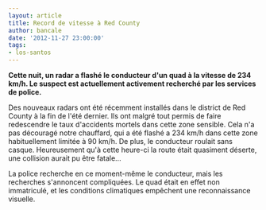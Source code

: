 ```yaml
---
layout: article
title: Record de vitesse à Red County
author: bancale
date: '2012-11-27 23:00:00'
tags:
- los-santos
---
```


 **Cette nuit, un radar a flashé le conducteur d'un quad à la vitesse de 234 km/h. Le suspect est actuellement activement recherché par les services de police.**

Des nouveaux radars ont été récemment installés dans le district de Red County à la fin de l'été dernier. Ils ont malgré tout permis de faire redescendre le taux d'accidents mortels dans cette zone sensible. Cela n'a pas découragé notre chauffard, qui a été flashé a 234 km/h dans cette zone habituellement limitée à 90 km/h. De plus, le conducteur roulait sans casque. Heureusement qu'à cette heure-ci la route était quasiment déserte, une collision aurait pu être fatale…

La police recherche en ce moment-même le conducteur, mais les recherches s'annoncent compliquées. Le quad était en effet non immatriculé, et les conditions climatiques empêchent une reconnaissance visuelle.